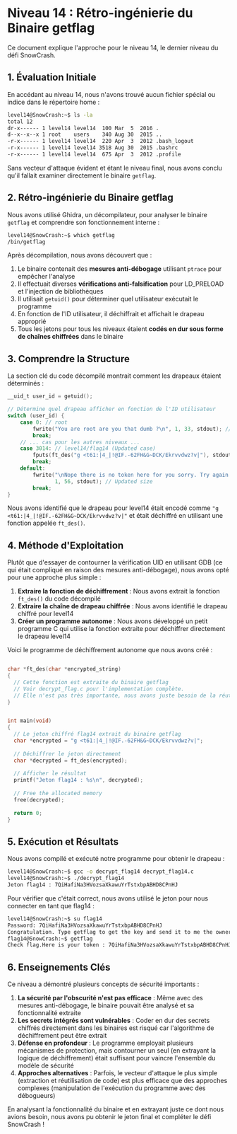 # Niveau 14 : Rétro-ingénierie du Binaire getflag

Ce document explique l'approche pour le niveau 14, le dernier niveau du défi SnowCrash.

## 1. Évaluation Initiale

En accédant au niveau 14, nous n'avons trouvé aucun fichier spécial ou indice dans le répertoire home :

```bash
level14@SnowCrash:~$ ls -la
total 12
dr-x------ 1 level14 level14  100 Mar  5  2016 .
d--x--x--x 1 root    users    340 Aug 30  2015 ..
-r-x------ 1 level14 level14  220 Apr  3  2012 .bash_logout
-r-x------ 1 level14 level14 3518 Aug 30  2015 .bashrc
-r-x------ 1 level14 level14  675 Apr  3  2012 .profile
```

Sans vecteur d'attaque évident et étant le niveau final, nous avons conclu qu'il fallait examiner directement le binaire `getflag`.

## 2. Rétro-ingénierie du Binaire getflag

Nous avons utilisé Ghidra, un décompilateur, pour analyser le binaire `getflag` et comprendre son fonctionnement interne :

```bash
level14@SnowCrash:~$ which getflag
/bin/getflag
```

Après décompilation, nous avons découvert que :

1. Le binaire contenait des **mesures anti-débogage** utilisant `ptrace` pour empêcher l'analyse
2. Il effectuait diverses **vérifications anti-falsification** pour LD_PRELOAD et l'injection de bibliothèques
3. Il utilisait `getuid()` pour déterminer quel utilisateur exécutait le programme
4. En fonction de l'ID utilisateur, il déchiffrait et affichait le drapeau approprié
5. Tous les jetons pour tous les niveaux étaient **codés en dur sous forme de chaînes chiffrées** dans le binaire

## 3. Comprendre la Structure

La section clé du code décompilé montrait comment les drapeaux étaient déterminés :

```c
__uid_t user_id = getuid();

// Détermine quel drapeau afficher en fonction de l'ID utilisateur
switch (user_id) {
    case 0: // root
        fwrite("You are root are you that dumb ?\n", 1, 33, stdout); // Updated size
        break;
    // ... cas pour les autres niveaux ...
    case 3014: // level14/flag14 (Updated case)
        fputs(ft_des("g <t61:|4_|!@IF.-62FH&G~DCK/Ekrvvdwz?v|"), stdout);
        break;
    default:
        fwrite("\nNope there is no token here for you sorry. Try again :)",
               1, 56, stdout); // Updated size
        break;
}
```

Nous avons identifié que le drapeau pour level14 était encodé comme `"g <t61:|4_|!@IF.-62FH&G~DCK/Ekrvvdwz?v|"` et était déchiffré en utilisant une fonction appelée `ft_des()`.

## 4. Méthode d'Exploitation

Plutôt que d'essayer de contourner la vérification UID en utilisant GDB (ce qui était compliqué en raison des mesures anti-débogage), nous avons opté pour une approche plus simple :

1. **Extraire la fonction de déchiffrement** : Nous avons extrait la fonction `ft_des()` du code décompilé
2. **Extraire la chaîne de drapeau chiffrée** : Nous avons identifié le drapeau chiffré pour level14
3. **Créer un programme autonome** : Nous avons développé un petit programme C qui utilise la fonction extraite pour déchiffrer directement le drapeau level14

Voici le programme de déchiffrement autonome que nous avons créé :

```c

char *ft_des(char *encrypted_string)
{
  // Cette fonction est extraite du binaire getflag
  // Voir decrypt_flag.c pour l'implementation complète.
  // Elle n'est pas très importante, nous avons juste besoin de la réutiliser pour déchiffrer le drapeau
}


int main(void)
{
  // Le jeton chiffré flag14 extrait du binaire getflag
  char *encrypted = "g <t61:|4_|!@IF.-62FH&G~DCK/Ekrvvdwz?v|";
  
  // Déchiffrer le jeton directement
  char *decrypted = ft_des(encrypted);
  
  // Afficher le résultat
  printf("Jeton flag14 : %s\n", decrypted);
  
  // Free the allocated memory
  free(decrypted);
  
  return 0;
}
```

## 5. Exécution et Résultats

Nous avons compilé et exécuté notre programme pour obtenir le drapeau :

```bash
level14@SnowCrash:~$ gcc -o decrypt_flag14 decrypt_flag14.c
level14@SnowCrash:~$ ./decrypt_flag14
Jeton flag14 : 7QiHafiNa3HVozsaXkawuYrTstxbpABHD8CPnHJ
```

Pour vérifier que c'était correct, nous avons utilisé le jeton pour nous connecter en tant que flag14 :

```bash
level14@SnowCrash:~$ su flag14
Password: 7QiHafiNa3HVozsaXkawuYrTstxbpABHD8CPnHJ
Congratulation. Type getflag to get the key and send it to me the owner of this livecd :)
flag14@SnowCrash:~$ getflag
Check flag.Here is your token : 7QiHafiNa3HVozsaXkawuYrTstxbpABHD8CPnHJ
```

## 6. Enseignements Clés

Ce niveau a démontré plusieurs concepts de sécurité importants :

1. **La sécurité par l'obscurité n'est pas efficace** : Même avec des mesures anti-débogage, le binaire pouvait être analysé et sa fonctionnalité extraite
2. **Les secrets intégrés sont vulnérables** : Coder en dur des secrets chiffrés directement dans les binaires est risqué car l'algorithme de déchiffrement peut être extrait
3. **Défense en profondeur** : Le programme employait plusieurs mécanismes de protection, mais contourner un seul (en extrayant la logique de déchiffrement) était suffisant pour vaincre l'ensemble du modèle de sécurité
4. **Approches alternatives** : Parfois, le vecteur d'attaque le plus simple (extraction et réutilisation de code) est plus efficace que des approches complexes (manipulation de l'exécution du programme avec des débogueurs)

En analysant la fonctionnalité du binaire et en extrayant juste ce dont nous avions besoin, nous avons pu obtenir le jeton final et compléter le défi SnowCrash !
